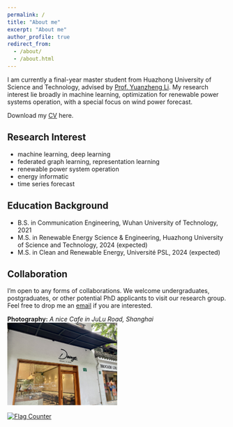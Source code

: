 ```yaml
---
permalink: /
title: "About me"
excerpt: "About me"
author_profile: true
redirect_from: 
  - /about/
  - /about.html
---
```


I am currently a final-year master student from Huazhong University of Science and Technology, advised by [Prof. Yuanzheng Li](https://ieeexplore.ieee.org/author/37085523933). My research interest lie broadly in machine learning, optimization for renewable power systems operation, with a special focus on wind power forecast.

<!-- Recently, I am developing structured neural network-based controllers with provably guarantees on stability and steady-state efficiency for large-scale systems. I’m also working on efficient algorithums to overcome the challenges on sample complexity and explorations in learning for real-world applications (e.g., power systems). -->

<i class="fa fa-download" aria-hidden="true"></i> Download my [CV](http://jasonmils.github.io/files/Yizhou_CV.pdf) here.

Research Interest
-----
- machine learning, deep learning
- federated graph learning, representation learning
- renewable power system operation
- energy informatic
- time series forecast

Education Background
-----
* <i class="fa fa-graduation-cap" aria-hidden="true"></i> B.S. in Communication Engineering, Wuhan University of Technology, 2021
* <i class="fa fa-graduation-cap" aria-hidden="true"></i> M.S. in Renewable Energy Science & Engineering, Huazhong University of Science and Technology, 2024 (expected)
* <i class="fa fa-graduation-cap" aria-hidden="true"></i> M.S. in Clean and Renewable Energy, Université PSL, 2024 (expected)

Collaboration
-----
I’m open to any forms of collaborations. We welcome undergraduates, postgraduates, or other potential PhD applicants to visit our research group. Feel free to drop me an [email](jasondean910@outlook.com) if you are interested.


**Photography:**
*A nice Cafe in JuLu Road, Shanghai*
<br/><img src='/images/SH.jpg' width='50%'>


<head> 
    <script defer src="https://use.fontawesome.com/releases/v5.0.13/js/all.js"></script> 
    <script defer src="https://use.fontawesome.com/releases/v5.0.13/js/v4-shims.js"></script> 
</head> 
<link rel="stylesheet" href="https://use.fontawesome.com/releases/v5.0.13/css/all.css">

<a href="https://info.flagcounter.com/jgt8"><img src="https://s01.flagcounter.com/count2/jgt8/bg_FFFFFF/txt_000000/border_CCCCCC/columns_4/maxflags_12/viewers_0/labels_1/pageviews_1/flags_0/percent_0/" alt="Flag Counter" border="0"></a>

